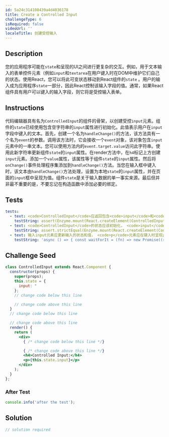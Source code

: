 ```yaml
---
id: 5a24c314108439a4d4036178
title: Create a Controlled Input
challengeType: 6
isRequired: false
videoUrl: ''
localeTitle: 创建受控输入
---
```


## Description
<section id="description">您的应用程序可能在<code>state</code>和呈现的UI之间进行更复杂的交互。例如，用于文本输入的表单控件元素（例如<code>input</code>和<code>textarea</code>在用户键入时在DOM中维护它们自己的状态。使用React，您可以将此可变状态移动到React组件的<code>state</code> 。用户的输入成为应用程序<code>state</code>一部分，因此React控制该输入字段的值。通常，如果React组件具有用户可以键入的输入字段，则它将是受控输入表单。 </section>

## Instructions
<section id="instructions">代码编辑器具有名为<code>ControlledInput</code>的组件的骨架，以创建受控<code>input</code>元素。组件的<code>state</code>已经使用包含空字符串的<code>input</code>属性进行初始化。此值表示用户在<code>input</code>字段中键入的文本。首先，创建一个名为<code>handleChange()</code>的方法，该方法具有一个名为<code>event</code>的参数。调用该方法时，它会接收一个<code>event</code>对象，该对象包含<code>input</code>元素中的一串文本。您可以使用方法内的<code>event.target.value</code>访问此字符串。使用此新字符串更新组件<code>state</code>的<code>input</code>属性。在render方法中，在<code>h4</code>标记上方创建<code>input</code>元素。添加一个<code>value</code>属性，该属性等于组件<code>state</code>的<code>input</code>属性。然后将<code>onChange()</code>事件处理程序集添加到<code>handleChange()</code>方法。当您在输入框中键入时，该文本由<code>handleChange()</code>方法处理，设置为本地<code>state</code>的<code>input</code>属性，并在页面的<code>input</code>框中呈现为值。组件<code>state</code>是关于输入数据的单一事实来源。最后但并非最不重要的是，不要忘记在构造函数中添加必要的绑定。 </section>

## Tests
<section id='tests'>

```yml
tests:
  - text: <code>ControlledInput</code>应返回包含<code>input</code>和<code>p</code>标记的<code>div</code>元素。
    testString: assert(Enzyme.mount(React.createElement(ControlledInput)).find('div').children().find('input').length === 1 && Enzyme.mount(React.createElement(ControlledInput)).find('div').children().find('p').length === 1, '<code>ControlledInput</code> should return a <code>div</code> element which contains an <code>input</code> and a <code>p</code> tag.');
  - text: <code>ControlledInput</code>的状态应该初始化， <code>input</code>属性设置为空字符串。
    testString: assert.strictEqual(Enzyme.mount(React.createElement(ControlledInput)).state('input'), '', 'The state of <code>ControlledInput</code> should initialize with an <code>input</code> property set to an empty string.');
  - text: 输入input元素应更新输入的状态和值， <code>p</code>元素应在键入时呈现此状态。
    testString: 'async () => { const waitForIt = (fn) => new Promise((resolve, reject) => setTimeout(() => resolve(fn()), 250)); const mockedComponent = Enzyme.mount(React.createElement(ControlledInput)); const _1 = () => { mockedComponent.setState({ input: '''' }); return waitForIt(() => mockedComponent.state(''input''))}; const _2 = () => { mockedComponent.find(''input'').simulate(''change'', { target: { value: ''TestInput'' }}); return waitForIt(() => ({ state: mockedComponent.state(''input''), text: mockedComponent.find(''p'').text(), inputVal: mockedComponent.find(''input'').props().value }))}; const before = await _1(); const after = await _2(); assert(before === '''' && after.state === ''TestInput'' && after.text === ''TestInput'' && after.inputVal === ''TestInput'', ''Typing in the input element should update the state and the value of the input, and the <code>p</code> element should render this state as you type.''); }; '

```

</section>

## Challenge Seed
<section id='challengeSeed'>

<div id='jsx-seed'>

```jsx
class ControlledInput extends React.Component {
  constructor(props) {
    super(props);
    this.state = {
      input: "
    };
    // change code below this line

    // change code above this line
  }
  // change code below this line

  // change code above this line
  render() {
    return (
      <div>
        { /* change code below this line */}

        { /* change code above this line */}
        <h4>Controlled Input:</h4>
        <p>{this.state.input}</p>
      </div>
    );
  }
};

```

</div>


### After Test
<div id='jsx-teardown'>

```js
console.info('after the test');
```

</div>

</section>

## Solution
<section id='solution'>

```js
// solution required
```
</section>
